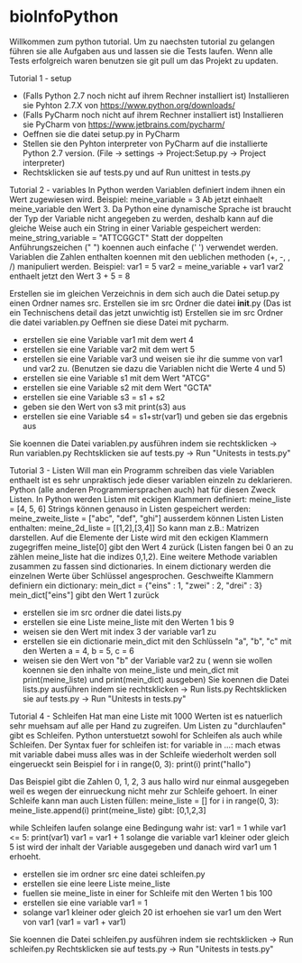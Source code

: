 # bioInfoPython
Willkommen zum python tutorial.
Um zu naechsten tutorial zu gelangen führen sie alle Aufgaben aus
und lassen sie die Tests laufen.
Wenn alle Tests erfolgreich waren benutzen sie git pull um das Projekt zu updaten.

Tutorial 1 - setup
- (Falls Python 2.7 noch nicht auf ihrem Rechner installiert ist) Installieren sie Pyhton 2.7.X von https://www.python.org/downloads/
- (Falls PyCharm noch nicht auf ihrem Rechner installiert ist) Installieren sie PyCharm von https://www.jetbrains.com/pycharm/
- Oeffnen sie die datei setup.py in PyCharm
- Stellen sie den Pyhton interpreter von PyCharm auf die installierte Python 2.7 version. (File -> settings -> Project:Setup.py -> Project interpreter)
- Rechtsklicken sie auf tests.py und auf Run unittest in tests.py

Tutorial 2 - variables
In Python werden Variablen definiert indem ihnen ein Wert zugewiesen wird.
Beispiel:
meine_variable = 3
Ab jetzt einhaelt meine_variable den Wert 3.
Da Python eine dynamische Sprache ist braucht der Typ der Variable nicht angegeben zu werden,
deshalb kann auf die gleiche Weise auch ein String in einer Variable gespeichert werden:
meine_string_variable = "ATTCGGCT"
Statt der doppelten Anführungszeichen (" ") koennen auch einfache (' ') verwendet werden.
Variablen die Zahlen enthalten koennen mit den ueblichen methoden (+, -, , /) manipuliert werden.
Beispiel:
var1 = 5
var2 = meine_variable + var1
var2 enthaelt jetzt den Wert 3 + 5 = 8

Erstellen sie im gleichen Verzeichnis in dem sich auch die Datei setup.py einen Ordner names src.
Erstellen sie im src Ordner die datei __init__.py (Das ist ein Technischens detail das jetzt unwichtig ist)
Erstellen sie im src Ordner die datei variablen.py
Oeffnen sie diese Datei mit pycharm.
- erstellen sie eine Variable var1 mit dem wert 4
- erstellen sie eine Variable var2 mit dem wert 5
- erstellen sie eine Variable var3 und weisen sie ihr die summe von var1 und var2 zu. (Benutzen sie dazu die Variablen nicht die Werte 4 und 5)
- erstellen sie eine Variable s1 mit dem Wert "ATCG"
- erstellen sie eine Variable s2 mit dem Wert "GCTA"
- erstellen sie eine Variable s3 = s1 + s2
- geben sie den Wert von s3 mit print(s3) aus
- erstellen sie eine Variable s4 = s1+str(var1) und geben sie das ergebnis aus

Sie koennen die Datei variablen.py ausführen indem sie rechtsklicken -> Run variablen.py
Rechtsklicken sie auf tests.py -> Run "Unitests in tests.py"

Tutorial 3 - Listen
Will man ein Programm schreiben das viele Variablen enthaelt ist es
sehr unpraktisch jede dieser variablen einzeln zu deklarieren.
Python (alle anderen Programmiersprachen auch) hat für diesen Zweck Listen.
In Python werden Listen mit eckigen Klammern definiert:
meine_liste = [4, 5, 6]
Strings können genauso in Listen gespeichert werden:
meine_zweite_liste = ["abc", "def", "ghi"]
ausserdem können Listen Listen enthalten:
meine_2d_liste = [[1,2],[3,4]]
So kann man z.B.: Matrizen darstellen.
Auf die Elemente der Liste wird mit den eckigen Klammern zugegriffen
meine_liste[0] gibt den Wert 4 zurück (Listen fangen bei 0 an zu zählen
meine_liste hat die indizes 0,1,2).
Eine weitere Methode variablen zusammen zu fassen sind dictionaries.
In einem dictionary werden die einzelnen Werte über Schlüssel angesprochen.
Geschweifte Klammern definiern ein dictionary:
mein_dict = {"eins" : 1, "zwei" : 2, "drei" : 3}
mein_dict["eins"] gibt den Wert 1 zurück

- erstellen sie im src ordner die datei lists.py
- erstellen sie eine Liste meine_liste mit den Werten 1 bis 9
- weisen sie den Wert mit index 3 der variable var1 zu
- erstellen sie ein dictionarie mein_dict mit den Schlüsseln "a", "b", "c"
    mit den Werten a = 4, b = 5, c = 6
- weisen sie den Wert von "b" der Variable var2 zu
( wenn sie wollen koennen sie den inhalte von meine_liste und mein_dict
mit print(meine_liste) und print(mein_dict) ausgeben)
Sie koennen die Datei lists.py ausführen indem sie rechtsklicken -> Run lists.py
Rechtsklicken sie auf tests.py -> Run "Unitests in tests.py"

Tutorial 4 - Schleifen
Hat man eine Liste mit 1000 Werten ist es natuerlich sehr muehsam
auf alle per Hand zu zugreifen. Um Listen zu "durchlaufen" gibt es
Schleifen. Python unterstuetzt sowohl for Schleifen als auch while Schleifen.
Der Syntax fuer for schleifen ist:
for variable in ...:
    mach etwas mit variable
dabei muss alles was in der Schleife wiederholt werden soll eingerueckt sein
Beispiel
for i in range(0, 3):
    print(i)
print("hallo")

Das Beispiel gibt die Zahlen 0, 1, 2, 3 aus
hallo wird nur einmal ausgegeben weil es wegen der einrueckung nicht mehr zur Schleife gehoert.
In einer Schleife kann man auch Listen füllen:
meine_liste = []
for i in range(0, 3):
    meine_liste.append(i)
print(meine_liste)
gibt: [0,1,2,3]

while Schleifen laufen solange eine Bedingung wahr ist:
var1 = 1
while var1 <= 5:
    print(var1)
    var1 = var1 + 1
solange die variable var1 kleiner oder gleich 5 ist wird der inhalt der Variable ausgegeben
und danach wird var1 um 1 erhoeht.

- erstellen sie im ordner src eine datei schleifen.py
- erstellen sie eine leere Liste meine_liste
- fuellen sie meine_liste in einer for Schleife mit den Werten 1 bis 100
- erstellen sie eine variable var1 = 1
- solange var1 kleiner oder gleich 20 ist erhoehen sie var1 um den Wert von var1 (var1 = var1 + var1)

Sie koennen die Datei schleifen.py ausführen indem sie rechtsklicken -> Run schleifen.py
Rechtsklicken sie auf tests.py -> Run "Unitests in tests.py"
